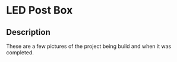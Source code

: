 # LED Post Box

Description
-----------

These are a few pictures of the project being build and when it was completed.
